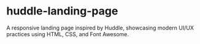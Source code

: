 # huddle-landing-page
A responsive landing page inspired by Huddle, showcasing modern UI/UX practices using HTML, CSS, and Font Awesome.

